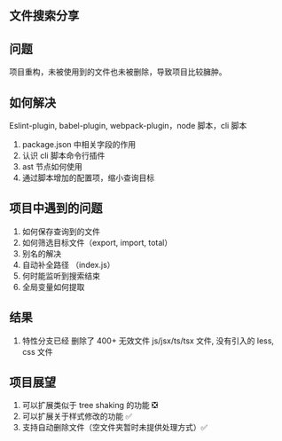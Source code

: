 ## 文件搜索分享

## 问题

项目重构，未被使用到的文件也未被删除，导致项目比较臃肿。

## 如何解决

Eslint-plugin, babel-plugin, webpack-plugin，node 脚本，cli 脚本

1. package.json 中相关字段的作用
2. 认识 cli 脚本命令行插件
3. ast 节点如何使用
4. 通过脚本增加的配置项，缩小查询目标

## 项目中遇到的问题

1. 如何保存查询到的文件
2. 如何筛选目标文件（export, import, total）
3. 别名的解决
4. 自动补全路径 （index.js）
5. 何时能监听到搜索结束
6. 全局变量如何提取

## 结果

1. 特性分支已经 删除了 400+ 无效文件 js/jsx/ts/tsx 文件, 没有引入的 less, css 文件

## 项目展望

1. 可以扩展类似于 tree shaking 的功能 ❎
2. 可以扩展关于样式修改的功能 ✅
3. 支持自动删除文件（空文件夹暂时未提供处理方式）✅
